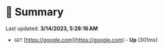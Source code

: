 # 📖 Summary
Last updated: **3/14/2023, 5:28:16 AM**

- `GET` [https://google.com](https://google.com) - **Up** (301ms)
